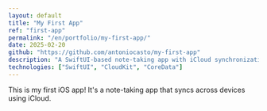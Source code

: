 ```yaml
---
layout: default
title: "My First App"
ref: "first-app"
permalink: "/en/portfolio/my-first-app/"
date: 2025-02-20
github: "https://github.com/antoniocasto/my-first-app"
description: "A SwiftUI-based note-taking app with iCloud synchronization."
technologies: ["SwiftUI", "CloudKit", "CoreData"]
---
```

This is my first iOS app! It's a note-taking app that syncs across devices using iCloud.